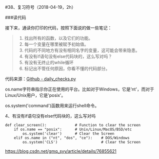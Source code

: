 #38、复习符号（2018-04-19，2h）







###读代码


接下来，通读你打印的代码，按照下面说的做一些笔记：

> 1. 找出所有的函数，以及它们的功能。
> 2. 每一个变量在哪里被赋予初始值。
> 3. 代码的不同地方有没有相同名字的变量，这可能会带来隐患。
> 4. 有没有if语句没有else代码块的，这么写对吗？
> 5. 有没有无终止的while循环
> 6. 标记出不管任何原因，你看不懂的代码部分。



代码来源：[Github - daily_checks.py](https://github.com/geekcomputers/Python/blob/master/daily_checks.py)



os.name字符串指示你正在使用的平台。比如对于Windows，它是'nt'，而对于Linux/Unix用户，它是'posix'。

os.system('command')函数用来运行shell命令。



4、有没有if语句没有else代码块的，这么写对吗

```
def clear_screen():				# Function to clear the screen
    if os.name == "posix":		# Unix/Linux/MacOS/BSD/etc
        os.system('clear')		# Clear the Screen
    elif os.name in ("nt", "dos", "ce"):	# DOS/Windows
        os.system('CLS')					# Clear the Screen
```



https://blog.csdn.net/gmq_syy/article/details/76855621



